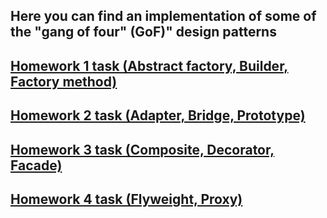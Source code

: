 ## Here you can find an implementation of some of the "gang of four" (GoF)" design patterns
## [Homework 1 task (Abstract factory, Builder, Factory method)](https://github.com/STEP-IT-Academy/Patterns/blob/HW_1/README.md)
## [Homework 2 task (Adapter, Bridge, Prototype)](https://github.com/STEP-IT-Academy/Patterns/blob/HW_2/README.md)
## [Homework 3 task (Composite, Decorator, Facade)](https://github.com/STEP-IT-Academy/Patterns/blob/HW_3/README.md)
## [Homework 4 task (Flyweight, Proxy)](https://github.com/STEP-IT-Academy/Patterns/blob/HW_4/README.md)
